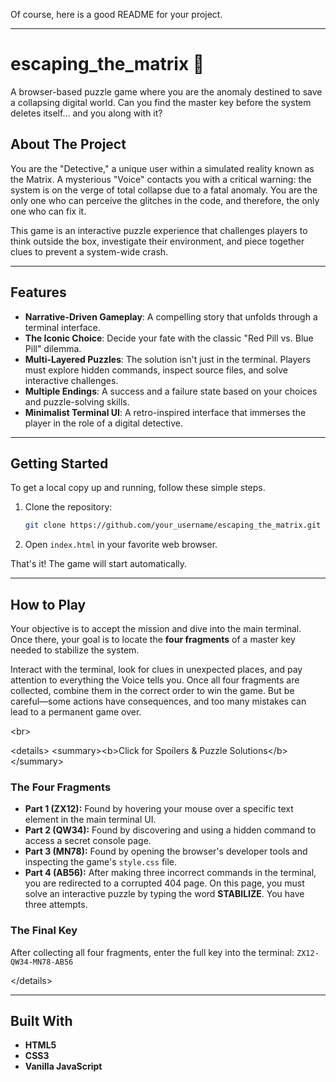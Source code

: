 Of course, here is a good README for your project.

-----

# escaping\_the\_matrix 💊

A browser-based puzzle game where you are the anomaly destined to save a collapsing digital world. Can you find the master key before the system deletes itself... and you along with it?

## About The Project

You are the "Detective," a unique user within a simulated reality known as the Matrix. A mysterious "Voice" contacts you with a critical warning: the system is on the verge of total collapse due to a fatal anomaly. You are the only one who can perceive the glitches in the code, and therefore, the only one who can fix it.

This game is an interactive puzzle experience that challenges players to think outside the box, investigate their environment, and piece together clues to prevent a system-wide crash.

-----

## Features

  * **Narrative-Driven Gameplay**: A compelling story that unfolds through a terminal interface.
  * **The Iconic Choice**: Decide your fate with the classic "Red Pill vs. Blue Pill" dilemma.
  * **Multi-Layered Puzzles**: The solution isn't just in the terminal. Players must explore hidden commands, inspect source files, and solve interactive challenges.
  * **Multiple Endings**: A success and a failure state based on your choices and puzzle-solving skills.
  * **Minimalist Terminal UI**: A retro-inspired interface that immerses the player in the role of a digital detective.

-----

## Getting Started

To get a local copy up and running, follow these simple steps.

1.  Clone the repository:
    ```sh
    git clone https://github.com/your_username/escaping_the_matrix.git
    ```
2.  Open `index.html` in your favorite web browser.

That's it\! The game will start automatically.

-----

## How to Play

Your objective is to accept the mission and dive into the main terminal. Once there, your goal is to locate the **four fragments** of a master key needed to stabilize the system.

Interact with the terminal, look for clues in unexpected places, and pay attention to everything the Voice tells you. Once all four fragments are collected, combine them in the correct order to win the game. But be careful—some actions have consequences, and too many mistakes can lead to a permanent game over.

\<br\>

\<details\>
\<summary\>\<b\>Click for Spoilers & Puzzle Solutions\</b\>\</summary\>

### The Four Fragments

  * **Part 1 (ZX12):** Found by hovering your mouse over a specific text element in the main terminal UI.
  * **Part 2 (QW34):** Found by discovering and using a hidden command to access a secret console page.
  * **Part 3 (MN78):** Found by opening the browser's developer tools and inspecting the game's `style.css` file.
  * **Part 4 (AB56):** After making three incorrect commands in the terminal, you are redirected to a corrupted 404 page. On this page, you must solve an interactive puzzle by typing the word **STABILIZE**. You have three attempts.

### The Final Key

After collecting all four fragments, enter the full key into the terminal:
`ZX12-QW34-MN78-AB56`

\</details\>

-----

## Built With

  * **HTML5**
  * **CSS3**
  * **Vanilla JavaScript**
